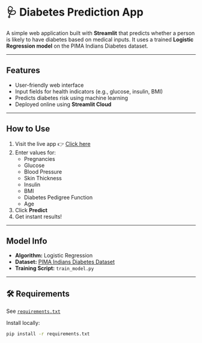 # 🩺 Diabetes Prediction App

A simple web application built with **Streamlit** that predicts whether a person is likely to have diabetes based on medical inputs. It uses a trained **Logistic Regression model** on the PIMA Indians Diabetes dataset.

---

## Features

- User-friendly web interface
- Input fields for health indicators (e.g., glucose, insulin, BMI)
- Predicts diabetes risk using machine learning
- Deployed online using **Streamlit Cloud**

---

## How to Use

1. Visit the live app 👉 [Click here](https://diabetes-prediction-app.streamlit.app)
2. Enter values for:
   - Pregnancies
   - Glucose
   - Blood Pressure
   - Skin Thickness
   - Insulin
   - BMI
   - Diabetes Pedigree Function
   - Age
3. Click **Predict**
4. Get instant results!

---

## Model Info

- **Algorithm:** Logistic Regression  
- **Dataset:** [PIMA Indians Diabetes Dataset](https://www.kaggle.com/datasets/uciml/pima-indians-diabetes-database)  
- **Training Script:** `train_model.py`

---

## 🛠️ Requirements

See [`requirements.txt`](requirements.txt)

Install locally:
```bash
pip install -r requirements.txt
